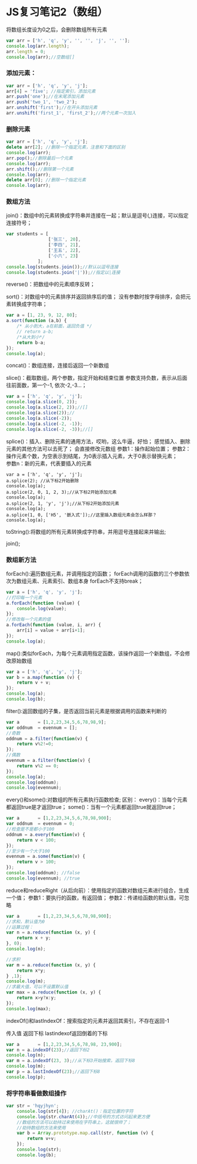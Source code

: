 # JS复习笔记2（数组）

将数组长度设为0之后，会删除数组所有元素

```js
var arr = ['h', 'q', 'y', '', '', 'j', '', ''];
console.log(arr.length);
arr.length = 0; 
console.log(arr);//空数组[]
```

### 添加元素：

```js
var arr = ['h', 'q', 'y', 'j'];
arr[4] = 'five'; //指定索引，添加元素
arr.push('one');//在末尾添加元素
arr.push('two_1', 'two_2');
arr.unshift('first');//在开头添加元素
arr.unshift('first_1', 'first_2');//两个元素一次加入
```

### 删除元素

```js
var arr = ['h', 'q', 'y', 'j'];
delete arr[2]; //删除一个指定元素，注意和下面的区别
console.log(arr);
arr.pop();//删除最后一个元素
console.log(arr); 
arr.shift();//删除第一个元素
console.log(arr); 
delete arr[0]; //删除一个指定元素
console.log(arr);
```

### 数组方法

join()：数组中的元素转换成字符串并连接在一起；默认是逗号(,)连接，可以指定连接符号；

```js
var students = [
                ['张三', 20],
                ['李四', 21],
                ['王五', 22],
                ['小六', 23]
            ];
console.log(students.join());//默认以逗号连接
console.log(students.join('|'));//指定以|连接
```

reverse()：把数组中的元素顺序反转；

sort()：对数组中的元素排序并返回排序后的值；
没有参数时按字母排序，会把元素转换成字符串；

```js
var a = [1, 23, 9, 12, 80];
a.sort(function (a,b) {
    /* 从小到大，a在前面，返回负值 */
    // return a-b;
    /*从大到小*/
    return b-a;
});
console.log(a);
```

concat()：数组连接，连接后返回一个新数组

slice()：截取数组，两个参数，指定开始和结束位置
参数支持负数，表示从后面往前面数，第一个-1, 依次-2,-3...；

```js
var a = ['h', 'q', 'y', 'j'];
console.log(a.slice(0, 2));
console.log(a.slice(2, 2));//[]
console.log(a.slice(2));//
console.log(a.slice(-2));
console.log(a.slice(-2, -1));
console.log(a.slice(-2, -3));//[]
```

splice()：插入、删除元素的通用方法，哎哟，这么牛逼，好怕；
感觉插入、删除元素的其他方法可以去死了；
会直接修改元数组
参数1：操作起始位置；
参数2：操作元素个数，为空表示到结尾，为0表示插入元素，大于0表示替换元素；<br>
参数n：新的元素，代表要插入的元素

```
var a = ['h', 'q', 'y', 'j'];
a.splice(2); //从下标2开始删除
console.log(a);
a.splice(2, 0, 1, 2, 3);//从下标2开始添加元素
console.log(a);
a.splice(2, 1, 'y', 'j');//从下标2开始添加元素
console.log(a);
a.splice(1, 0, ['H5', '嵌入式']);//这里插入数组元素会怎么样那？
console.log(a);
```

toString():将数组的所有元素转换成字符串，并用逗号连接起来并输出;

join();



### 数组新方法

forEach():遍历数组元素，并调用指定的函数；
forEach调用的函数的三个参数依次为数组元素、元素索引、数组本身
forEach不支持break；

```js
var a = ['h', 'q', 'y', 'j'];
//打印每一个元素
a.forEach(function (value) {
    console.log(value);
});
//修改每一个元素的值
a.forEach(function (value, i, arr) {
    arr[i] = value + arr[i+1];
});
console.log(a);
```

map():类似forEach，为每个元素调用指定函数，该操作返回一个新数组，不会修改原始数组

```js
var a = ['h', 'q', 'y', 'j'];
var b = a.map(function (v) {
    return v + v;
});
console.log(a);
console.log(b);
```

filter():返回数组的子集，是否返回当前元素是根据调用的函数来判断的

```js
var a       = [1,2,23,34,5,6,78,98,9];
var oddnum  = evennum = [];
//奇数
oddnum = a.filter(function(v) {
    return v%2!=0;
});
//偶数
evennum = a.filter(function(v) {
    return v%2 == 0;
});
console.log(a);
console.log(oddnum);
console.log(evennum);
```

every()和some():对数组的所有元素执行函数检查; 区别：
every()：当每个元素都返回true是才返回true；
some()：当有一个元素都返回true就返回true；

```js
var a       = [1,2,23,34,5,6,78,98,900];
var oddnum  = evennum = 0;
//检查是不是都小于100
oddnum = a.every(function(v) {
    return v < 100;
});
//至少有一个大于100
evennum = a.some(function(v) {
    return v > 100;
});
console.log(oddnum); //false
console.log(evennum); //true
```

reduce和reduceRight（从后向前）：使用指定的函数对数组元素进行组合，生成一个值；
参数1：要执行的函数，有返回值；
参数2：传递给函数的默认值，可忽略

```js
var a       = [1,2,23,34,5,6,78,98,900];
//求和，默认值为0
//运算过程：
var n = a.reduce(function (x, y) {
    return x + y;
}, 0);
console.log(n);

//求积
var m = a.reduce(function (x, y) {
    return x*y;
} ,1);
console.log(m);
//求最大值，可以不设置默认值
var max = a.reduce(function (x, y) {
    return x>y?x:y;
});
console.log(max);
```

indexOf()和lastIndexOf：搜索指定的元素并返回其索引，不存在返回-1

传入值 返回下标  lastindexof返回倒着的下标

```js
var a       = [1,2,23,34,5,6,78,98, 23,900];
var n = a.indexOf(23);//返回下标2
console.log(n);
var m = a.indexOf(23, 3);//从下标3开始搜索，返回下标8
console.log(m);
var p = a.lastIndexOf(23);//返回下标8
console.log(p);
```

### 将字符串看做数组操作

```js
var str = 'hqyjhyn';
    console.log(str[4]); //charAt()：指定位置的字符
    console.log(str.charAt(4));//中括号的方式访问起来更方便
	//数组的方法可以劫持过来使用在字符串上，这就很帅了；
    //劫持数组的方法来使用
    var b = Array.prototype.map.call(str, function (v) {
        return v+v;
    });
    console.log(str);
    console.log(b);
```